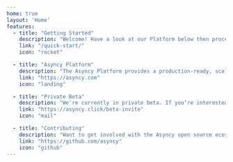 ```yaml
---
home: true
layout: 'Home'
features:
  - title: "Getting Started"
    description: "Welcome! Have a look at our Platform below then proceed to Quick Start."
    link: "/quick-start/"
    icon: "rocket"

  - title: "Asyncy Platform"
    description: "The Asyncy Platform provides a production-ready, scalable microservice environment."
    link: "https://asyncy.com"
    icon: "landing"

  - title: "Private Beta"
    description: "We're currently in private beta. If you’re interested in joining you can request an invite by filling out a form."
    link: "https://asyncy.click/beta-invite"
    icon: "mail"

  - title: "Contributing"
    description: "Want to get involved with the Asyncy open source ecosystem? The entire platform is open source in GitHub."
    link: "https://github.com/asyncy"
    icon: "github"
---
```

